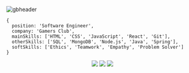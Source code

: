 ![gbheader](https://user-images.githubusercontent.com/55172899/132783568-41bf6ac6-a952-46a1-9b29-a237c404a6dd.png)

```
{
  position: 'Software Engineer',
  company: 'Gamers Club',
  mainSkills: ['HTML', 'CSS', 'JavaScript', 'React', 'Git'],
  otherSkills: ['SQL', 'MongoDB', 'Node.js', 'Java', 'Spring'],
  softSkills: ['Ethics', 'Teamwork', 'Empathy', 'Problem Solver']
}
```
<p align="center">
  <a href="https://www.twitch.tv/LeonaDEV"><img src="https://img.shields.io/badge/Twitch-9146FF?style=for-the-badge&logo=twitch&logoColor=pink"></img></a>
  <a href="https://www.linkedin.com/in/leonasouza"><img src="https://img.shields.io/badge/LinkedIn-0077B5?style=for-the-badge&logo=linkedin&logoColor=white"></img></a>
  <a href="https://twitter.com/LeonaDEV"><img src="https://img.shields.io/badge/Twitter-1DA1F2?style=for-the-badge&logo=twitter&logoColor=white"></img></a>
</p>
